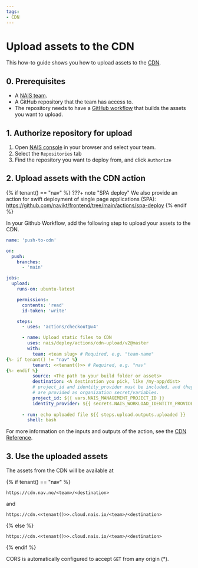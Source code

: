 ```yaml
---
tags:
- CDN
---
```


# Upload assets to the CDN

This how-to guide shows you how to upload assets to the [CDN](../explanation/cdn.md).

## 0. Prerequisites

- A [NAIS team](team.md).
- A GitHub repository that the team has access to.
- The repository needs to have a [GitHub workflow](github-action.md#2-create-a-github-workflow) that builds the assets you want to upload.

## 1. Authorize repository for upload

1. Open [NAIS console](https://console.<<tenant()>>.cloud.nais.io) in your browser and select your team.
2. Select the `Repositories` tab
3. Find the repository you want to deploy from, and click `Authorize`

## 2. Upload assets with the CDN action

{% if tenant() == "nav" %}
???+ note "SPA deploy"
    We also provide an action for swift deployment of single page applications (SPA):
    https://github.com/navikt/frontend/tree/main/actions/spa-deploy
{% endif %}

In your Github Workflow, add the following step to upload your assets to the CDN.


```yaml
name: 'push-to-cdn'

on:
  push:
    branches:
      - 'main'

jobs:
  upload:
    runs-on: ubuntu-latest

    permissions:
      contents: 'read'
      id-token: 'write'

    steps:
      - uses: 'actions/checkout@v4'

      - name: Upload static files to CDN
        uses: nais/deploy/actions/cdn-upload/v2@master
        with:
          team: <team slug> # Required, e.g. "team-name"
{%- if tenant() != "nav" %}
          tenant: <<tenant()>> # Required, e.g. "nav"
{%- endif %}
          source: <The path to your build folder or assets>
          destination: <A destination you pick, like /my-app/dist>
          # project_id and identity_provider must be included, and they
          # are provided as organization secret/variables.
          project_id: ${{ vars.NAIS_MANAGEMENT_PROJECT_ID }}
          identity_provider: ${{ secrets.NAIS_WORKLOAD_IDENTITY_PROVIDER }}
  
      - run: echo uploaded file ${{ steps.upload.outputs.uploaded }}
        shell: bash
```

For more information on the inputs and outputs of the action, see the [CDN Reference](../reference/cdn.md).

## 3. Use the uploaded assets

The assets from the CDN will be available at 

{% if tenant() == "nav" %}
```
https://cdn.nav.no/<team>/<destination>
```

and

```
https://cdn.<<tenant()>>.cloud.nais.io/<team>/<destination>
```
{% else %}
```
https://cdn.<<tenant()>>.cloud.nais.io/<team>/<destination>
```
{% endif %}

CORS is automatically configured to accept `GET` from any
origin (*).
